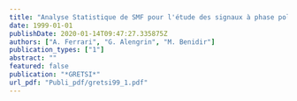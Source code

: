 ```yaml
---
title: "Analyse Statistique de SMF pour l'étude des signaux à phase polynômiale"
date: 1999-01-01
publishDate: 2020-01-14T09:47:27.335875Z
authors: ["A. Ferrari", "G. Alengrin", "M. Benidir"]
publication_types: ["1"]
abstract: ""
featured: false
publication: "*GRETSI*"
url_pdf: "Publi_pdf/gretsi99_1.pdf"
---
```


